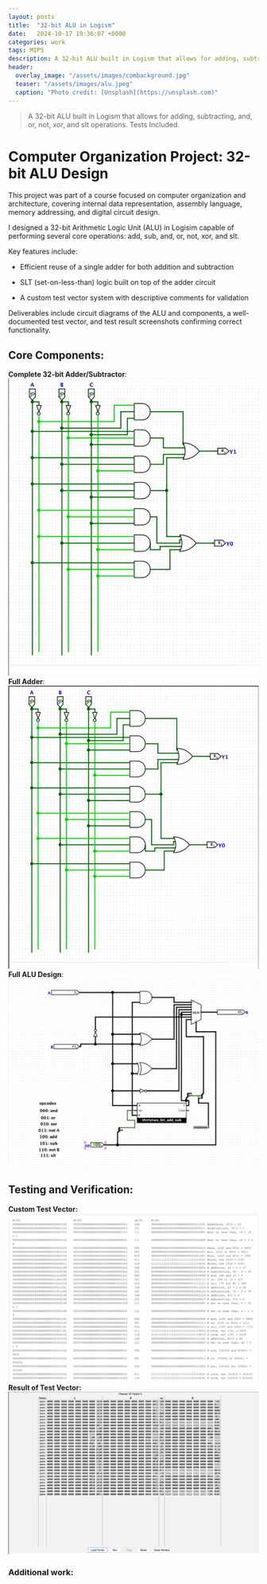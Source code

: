 ```yaml
---
layout: posts
title:  "32-bit ALU in Logism"
date:   2024-10-17 19:36:07 +0000
categories: work
tags: MIPS
description: A 32-bit ALU built in Logism that allows for adding, subtracting, and, or, not, xor, and slt operations. Tests Included.
header:
  overlay_image: "/assets/images/combackground.jpg"
  teaser: "/assets/images/alu.jpeg"
  caption: "Photo credit: [Unsplash](https://unsplash.com)"
---
```

> A 32-bit ALU built in Logism that allows for adding, subtracting, and, or, not, xor, and slt operations. Tests Included.

# Computer Organization Project: 32-bit ALU Design

This project was part of a course focused on computer organization and architecture, covering internal data representation, assembly language, memory addressing, and digital circuit design.

I designed a 32-bit Arithmetic Logic Unit (ALU) in Logisim capable of performing several core operations:
add, sub, and, or, not, xor, and slt.

Key features include:

- Efficient reuse of a single adder for both addition and subtraction

- SLT (set-on-less-than) logic built on top of the adder circuit

- A custom test vector system with descriptive comments for validation

Deliverables include circuit diagrams of the ALU and components, a well-documented test vector, and test result screenshots confirming correct functionality.

## Core Components:

**Complete 32-bit Adder/Subtractor**:
![Complete 32-bit Adder/Subtractor](/assets/images/addsub.png)
**Full Adder**:
![Full Adder](/assets/images/fulladder.png)
**Full ALU Design**:
![ALU](/assets/images/ALU.png)

## Testing and Verification:

**Custom Test Vector:**
![Test Vector](/assets/images/testvector.png)
**Result of Test Vector:**
![Result of Test Vector](/assets/images/testresult.png)

### Additional work: